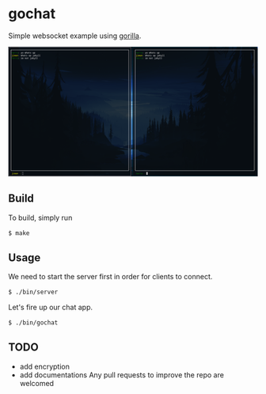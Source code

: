 # gochat
Simple websocket example using [gorilla](https://github.com/gorilla/websocket).

![gochat](/gochat.png)

## Build
To build, simply run
```sh
$ make
```

## Usage
We need to start the server first in order for clients to connect.
```sh
$ ./bin/server
```
Let's fire up our chat app.
```sh
$ ./bin/gochat
```

## TODO
- add encryption
- add documentations
Any pull requests to improve the repo are welcomed
